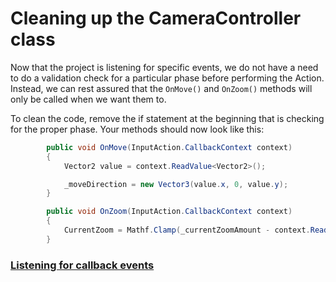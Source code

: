 # Cleaning up the CameraController class

Now that the project is listening for specific events, we do not have a need to do a validation check for a particular phase before performing the Action. Instead, we can rest assured that the `OnMove()` and `OnZoom()` methods will only be called when we want them to. 

To clean the code, remove the if statement at the beginning that is checking for the proper phase. Your methods should now look like this:

```csharp
        public void OnMove(InputAction.CallbackContext context)
        {
            Vector2 value = context.ReadValue<Vector2>();

            _moveDirection = new Vector3(value.x, 0, value.y);
        }

        public void OnZoom(InputAction.CallbackContext context)
        {
            CurrentZoom = Mathf.Clamp(_currentZoomAmount - context.ReadValue<Vector2>().y, ZoomMax, ZoomMin);
        }

```
### [Listening for callback events](./articles/pt-2-listening-for-callback-events.md)
